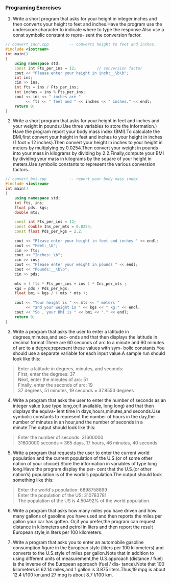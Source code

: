 ### Programing Exercises
1. Write a short program that asks for your height in integer inches and then converts your height to feet and inches.Have the program use the underscore character to indicate where to type the response.Also use a const symbolic constant to repre- sent the conversion factor.

```c++
// convert_inch.cpp         -- converts height to feet and inches.
#include <iostream>
int main()
{
    using namespace std;
    const int Fts_per_ins = 12;         // conversion factor
    cout << "Please enter your height in inch:__\b\b";
    int ins;
    cin >> ins;
    int fts = ins / Fts_per_ins;
    int inches = ins % Fts_per_ins;
    cout << ins << " inches are "
         << fts << " feet and " << inches << " inches." << endl;
    return 0;
}
```
2. Write a short program that asks for your height in feet and inches and your weight in pounds.(Use three variables to store the information.) Have the program report your body mass index (BMI).To calculate the BMI,first convert your height in feet and inches to your height in inches (1 foot = 12 inches).Then convert your height in inches to your height in meters by multiplying by 0.0254.Then convert your weight in pounds into your mass in kilograms by dividing by 2.2.Finally,compute your BMI by dividing your mass in kilograms by the square of your height in meters.Use symbolic constants to represent the various conversion factors.

```c++
// convert_bmi.cpp          -- report your body mass index
#include <iostream>
int main()
{
    using namespace std;
    int fts, ins;
    float pds, kgs;
    double mts;
    
    const int Fts_per_ins = 12;
    const double Ins_per_mts = 0.0254;
    const float Pds_per_kgs = 2.2;
    
    cout << "Please enter your height in feet and inches " << endl;
    cout << "Feet:_\b";
    cin >> fts;
    cout << "Inches:_\b";
    cin >> ins;
    cout << "Please enter your weight in pounds " << endl;
    cout << "Pounds:__\b\b";
    cin >> pds;
    
    mts = ( fts * Fts_per_ins + ins ) * Ins_per_mts ;
    kgs = pds / Pds_per_kgs;
    float bmi = kgs / ( mts * mts );
    
    cout << "Your height is " << mts << " meters "
         << "and your weight is " << kgs << " kg." << endl;
    cout << "So , your BMI is " << bmi << "." << endl;
    return 0;
}
```
3. Write a program that asks the user to enter a latitude in degrees,minutes,and sec- onds and that then displays the latitude in decimal format.There are 60 seconds of arc to a minute and 60 minutes of arc to a degree;represent these values with sym- bolic constants.You should use a separate variable for each input value.A sample run should look like this:
> Enter a latitude in degrees, minutes, and seconds:\
First, enter the degrees: 37\
Next, enter the minutes of arc: 51\
Finally, enter the seconds of arc: 19\
37 degrees, 51 minutes, 19 seconds = 37.8553 degrees


4. Write a program that asks the user to enter the number of seconds as an integer value (use type long,or,if available, long  long) and that then displays the equiva- lent time in days,hours,minutes,and seconds.Use symbolic constants to represent the number of hours in the day,the number of minutes in an hour,and the number of seconds in a minute.The output should look like this:
> Enter the number of seconds: 31600000\
31600000 seconds = 365 days, 17 hours, 46 minutes, 40 seconds


5. Write a program that requests the user to enter the current world population and the current population of the U.S.(or of some other nation of your choice).Store the information in variables of type long  long.Have the program display the per- cent that the U.S.(or other nation’s) population is of the world’s population.The output should look something like this:
> Enter the world's population: 6898758899 \
Enter the population of the US: 310783781\
The population of the US is 4.50492% of the world population.


6. Write a program that asks how many miles you have driven and how many gallons of gasoline you have used and then reports the miles per gallon your car has gotten. Or,if you prefer,the program can request distance in kilometers and petrol in liters and then report the result European style,in liters per 100 kilometers.


7. Write a program that asks you to enter an automobile gasoline consumption figure in the European style (liters per 100 kilometers) and converts to the U.S.style of miles per gallon.Note that in addition to using different units of measurement,the U.S.approach (distance / fuel) is the inverse of the European approach (fuel / dis- tance).Note that 100 kilometers is 62.14 miles,and 1 gallon is 3.875 liters.Thus,19 mpg is about 12.4 l/100 km,and 27 mpg is about 8.7 l/100 km. 
